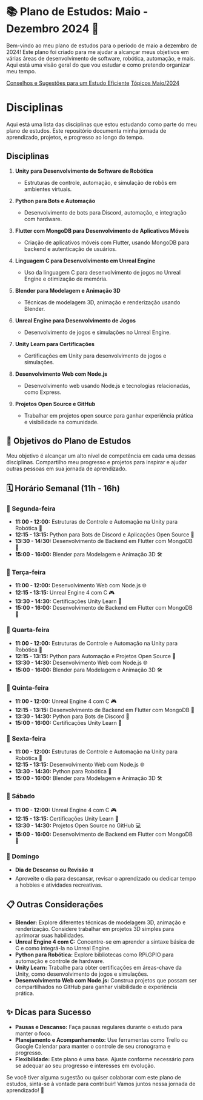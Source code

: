 # 📚 Plano de Estudos: Maio - Dezembro 2024 📅

Bem-vindo ao meu plano de estudos para o período de maio a dezembro de 2024! Este plano foi criado para me ajudar a alcançar meus objetivos em várias áreas de desenvolvimento de software, robótica, automação, e mais. Aqui está uma visão geral do que vou estudar e como pretendo organizar meu tempo.


[Conselhos e Sugestões para um Estudo Eficiente](https://github.com/elisioMassaqui/Plano-de-estudo-maio-dezembro-2024/blob/main/estudoEficiente.md)
[Tópicos Maio/2024](https://github.com/elisioMassaqui/Plano-de-estudo-maio-dezembro-2024/blob/main/topicosMaio.md)

# Disciplinas

Aqui está uma lista das disciplinas que estou estudando como parte do meu plano de estudos. Este repositório documenta minha jornada de aprendizado, projetos, e progresso ao longo do tempo.

## Disciplinas
1. **Unity para Desenvolvimento de Software de Robótica** 
   - Estruturas de controle, automação, e simulação de robôs em ambientes virtuais.
   
2. **Python para Bots e Automação**
   - Desenvolvimento de bots para Discord, automação, e integração com hardware.
   
3. **Flutter com MongoDB para Desenvolvimento de Aplicativos Móveis**
   - Criação de aplicativos móveis com Flutter, usando MongoDB para backend e autenticação de usuários.
   
4. **Linguagem C para Desenvolvimento em Unreal Engine**
   - Uso da linguagem C para desenvolvimento de jogos no Unreal Engine e otimização de memória.
   
5. **Blender para Modelagem e Animação 3D**
   - Técnicas de modelagem 3D, animação e renderização usando Blender.
   
6. **Unreal Engine para Desenvolvimento de Jogos**
   - Desenvolvimento de jogos e simulações no Unreal Engine.
   
7. **Unity Learn para Certificações**
   - Certificações em Unity para desenvolvimento de jogos e simulações.
   
8. **Desenvolvimento Web com Node.js**
   - Desenvolvimento web usando Node.js e tecnologias relacionadas, como Express.
   
9. **Projetos Open Source e GitHub**
   - Trabalhar em projetos open source para ganhar experiência prática e visibilidade na comunidade.

## 🚀 Objetivos do Plano de Estudos
Meu objetivo é alcançar um alto nível de competência em cada uma dessas disciplinas. Compartilho meu progresso e projetos para inspirar e ajudar outras pessoas em sua jornada de aprendizado.

## 🗓️ Horário Semanal (11h - 16h)

### 📅 Segunda-feira
- **11:00 - 12:00:** Estruturas de Controle e Automação na Unity para Robótica 🤖
- **12:15 - 13:15:** Python para Bots de Discord e Aplicações Open Source 🐍
- **13:30 - 14:30:** Desenvolvimento de Backend em Flutter com MongoDB 📱
- **15:00 - 16:00:** Blender para Modelagem e Animação 3D 🛠️

### 📅 Terça-feira
- **11:00 - 12:00:** Desenvolvimento Web com Node.js 🌐
- **12:15 - 13:15:** Unreal Engine 4 com C 🎮
- **13:30 - 14:30:** Certificações Unity Learn 📜
- **15:00 - 16:00:** Desenvolvimento de Backend em Flutter com MongoDB 📱

### 📅 Quarta-feira
- **11:00 - 12:00:** Estruturas de Controle e Automação na Unity para Robótica 🤖
- **12:15 - 13:15:** Python para Automação e Projetos Open Source 🐍
- **13:30 - 14:30:** Desenvolvimento Web com Node.js 🌐
- **15:00 - 16:00:** Blender para Modelagem e Animação 3D 🛠️

### 📅 Quinta-feira
- **11:00 - 12:00:** Unreal Engine 4 com C 🎮
- **12:15 - 13:15:** Desenvolvimento de Backend em Flutter com MongoDB 📱
- **13:30 - 14:30:** Python para Bots de Discord 🐍
- **15:00 - 16:00:** Certificações Unity Learn 📜

### 📅 Sexta-feira
- **11:00 - 12:00:** Estruturas de Controle e Automação na Unity para Robótica 🤖
- **12:15 - 13:15:** Desenvolvimento Web com Node.js 🌐
- **13:30 - 14:30:** Python para Robótica 🐍
- **15:00 - 16:00:** Blender para Modelagem e Animação 3D 🛠️

### 📅 Sábado
- **11:00 - 12:00:** Unreal Engine 4 com C 🎮
- **12:15 - 13:15:** Certificações Unity Learn 📜
- **13:30 - 14:30:** Projetos Open Source no GitHub 💻
- **15:00 - 16:00:** Desenvolvimento de Backend em Flutter com MongoDB 📱

### 📅 Domingo
- **Dia de Descanso ou Revisão** ⏸️
- Aproveite o dia para descansar, revisar o aprendizado ou dedicar tempo a hobbies e atividades recreativas.

## 📋 Outras Considerações

- **Blender:** Explore diferentes técnicas de modelagem 3D, animação e renderização. Considere trabalhar em projetos 3D simples para aprimorar suas habilidades.
- **Unreal Engine 4 com C:** Concentre-se em aprender a sintaxe básica de C e como integrá-la no Unreal Engine.
- **Python para Robótica:** Explore bibliotecas como RPi.GPIO para automação e controle de hardware.
- **Unity Learn:** Trabalhe para obter certificações em áreas-chave da Unity, como desenvolvimento de jogos e simulações.
- **Desenvolvimento Web com Node.js:** Construa projetos que possam ser compartilhados no GitHub para ganhar visibilidade e experiência prática.

## ✨ Dicas para Sucesso
- **Pausas e Descanso:** Faça pausas regulares durante o estudo para manter o foco.
- **Planejamento e Acompanhamento:** Use ferramentas como Trello ou Google Calendar para manter o controle de seu cronograma e progresso.
- **Flexibilidade:** Este plano é uma base. Ajuste conforme necessário para se adequar ao seu progresso e interesses em evolução.

Se você tiver alguma sugestão ou quiser colaborar com este plano de estudos, sinta-se à vontade para contribuir! Vamos juntos nessa jornada de aprendizado! 🚀
